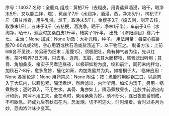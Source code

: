 序号：14037
名称：全鹿丸
组成：黄柏7斤（去粗皮，用青盐煮酒浸，焙干，取净末5斤，又以鹿血拌，焙），菟丝子7斤（水润净，酒浸，蒸，净末5斤），枸杞子7斤（真甘州者，用牛乳浸，焙干，取净末5斤），金樱子3斤（捣去刺，剖开去核，取净末1斤），五味子3斤（去桔梗，酒洗净，晒干，净末1斤半），车前子3斤（水淘净，晒干），煮鹿时加桑白皮1斤半，楮实子1斤半。
出处：《济阳纲目》卷六十七。
主治：None
加减：None
功效：大补元精，种子。
用法用量：每空心临卧服70-80丸或2钱，空心用酒或秋石汤或盐汤送下，以干物压之。
制备方法：上前6味各不见铁，务另研为细末；用鹿1只，须极肥壮，角有神气者为佳，先以红枣、茶叶喂养7日方用，只去毛，连肉、五脏，去其大肠秽物，熬膏滤出听用；其骨、角加桑皮、楮实子另煮连昼夜，以极研如粉为度，绞和前汁，同药末内拌匀，加秋石7-8斤，愈多愈妙，捶化如膏，内加炼蜜共为丸，如梧桐子大。
临床应用：None
各家论述：None
用药禁忌：None
附注：按：煮鹿时用砂锅二口，以鹿肉入于大坛内，以箬包紧，隔汤煮烂，然后滤出，内汁听用。如坛内汤干，另用一锅煮熟水；逐时添入，不用生水。其骨、角亦如上，隔汤煮数昼夜，连胶并前滤出肉汁和药，肉滓不用工夫，全在煮时，柴用桑柴为妙，须不断火，连日夜更番制成，不可歇息。药成丸后有秋石在内，恐发潮，切不可违火，时时焙着。合时以冬月为妙，恐肉浓汁味少变耳。
